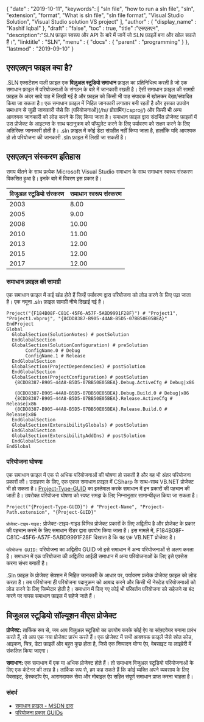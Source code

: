 {
  "date" : "2019-10-11",
   "keywords": [ "sln file", "how to run a sln file", "sln", "extension", "format", "What is sln file", "sln file format", "Visual Studio Solution", "Visual Studio solution VS project" ],
  "author" : {
    "display_name" : "Kashif Iqbal"
},
  "draft" : "false",
  "toc" : true,
  "title" :"एसएलएन",
  "description":"SLN फ़ाइल स्वरूप और API के बारे में जानें जो SLN फ़ाइलें बना और खोल सकते हैं।",
  "linktitle" : "SLN",
  "menu" : {
    "docs" : {
      "parent" : "programming"
}
},
  "lastmod" : "2019-09-10"
}

## एसएलएन फाइल क्या है?
.SLN एक्सटेंशन वाली फ़ाइल एक **विज़ुअल स्टूडियो समाधान** फ़ाइल का प्रतिनिधित्व करती है जो एक समाधान फ़ाइल में परियोजनाओं के संगठन के बारे में जानकारी रखती है। ऐसी समाधान फ़ाइल की सामग्री फ़ाइल के अंदर सादे पाठ में लिखी गई है और फ़ाइल को किसी भी पाठ संपादक में खोलकर देखा/संपादित किया जा सकता है। एक समाधान फ़ाइल में निहित जानकारी लगातार बनी रहती है और इसका उपयोग समाधान से जुड़ी जानकारी जैसे कि [परियोजनाओं](/hi/ प्रोग्रामिंग/csproj/) और किसी भी अन्य आवश्यक जानकारी को लोड करने के लिए किया जाता है। समाधान फ़ाइल द्वारा संदर्भित प्रोजेक्ट फ़ाइलों में उस प्रोजेक्ट के आइटम्स के साथ पदानुक्रम को पॉप्युलेट करने के लिए पर्यावरण को सक्षम करने के लिए अतिरिक्त जानकारी होती है। .sln फ़ाइल में कोई डेटा संग्रहीत नहीं किया जाता है, हालाँकि यदि आवश्यक हो तो परियोजना की जानकारी .sln फ़ाइल में लिखी जा सकती है।

## **एसएलएन संस्करण इतिहास** ##

समय बीतने के साथ प्रत्येक Microsoft Visual Studio समाधान के साथ समाधान स्वरूप संस्करण विकसित हुआ है। इनके बारे में विवरण इस प्रकार है।


|विजुअल स्टूडियो संस्करण|समाधान स्वरूप संस्करण
---|---|
|2003|8.00
|2005|9.00
|2008|10.00
|2010|11.00
|2013|12.00
|2015|12.00
|2017|12.00

### **समाधान फ़ाइल की सामग्री** ###

एक समाधान फ़ाइल में कई खंड होते हैं जिन्हें पर्यावरण द्वारा परियोजना को लोड करने के लिए पढ़ा जाता है। एक नमूना .sln फ़ाइल सामग्री नीचे दिखाई गई है।

```
Project("{F184B08F-C81C-45F6-A57F-5ABD9991F28F}") # "Project1", "Project1.vbproj", "{8CDD8387-B905-44A8-B5D5-07BB50E05BEA}"  
EndProject  
Global  
  GlobalSection(SolutionNotes) # postSolution  
  EndGlobalSection  
  GlobalSection(SolutionConfiguration) # preSolution  
       ConfigName.0 # Debug  
       ConfigName.1 # Release  
  EndGlobalSection  
  GlobalSection(ProjectDependencies) # postSolution  
  EndGlobalSection  
  GlobalSection(ProjectConfiguration) # postSolution  
   {8CDD8387-B905-44A8-B5D5-07BB50E05BEA}.Debug.ActiveCfg # Debug|x86  
   {8CDD8387-B905-44A8-B5D5-07BB50E05BEA}.Debug.Build.0 # Debug|x86  
   {8CDD8387-B905-44A8-B5D5-07BB50E05BEA}.Release.ActiveCfg # Release|x86  
   {8CDD8387-B905-44A8-B5D5-07BB50E05BEA}.Release.Build.0 # Release|x86  
  EndGlobalSection  
  GlobalSection(ExtensibilityGlobals) # postSolution  
  EndGlobalSection  
  GlobalSection(ExtensibilityAddIns) # postSolution  
  EndGlobalSection  
EndGlobal
```

### **परियोजना घोषणा** ###

एक समाधान फ़ाइल में एक से अधिक परियोजनाओं की घोषणा हो सकती है और वह भी अंतर परियोजना प्रकारों की। उदाहरण के लिए, एक एकल समाधान फ़ाइल में CSharp के साथ-साथ VB.NET प्रोजेक्ट भी हो सकता है। [Project-Type-GUID](https://www.codeproject.com/Reference/720512/List-of-Visual-Studio-Project-Type-GUIDs) का इस्तेमाल करके समाधान में इन प्रकारों की पहचान की जाती है। उपरोक्त परियोजना घोषणा को स्पष्ट समझ के लिए निम्नानुसार सामान्यीकृत किया जा सकता है।

```
Project("{Project-Type-GUID}") # "Project-Name", "Project-Path.extension", "{Project-GUID}"
```

`प्रोजेक्ट-टाइप-गाइड:` प्रोजेक्ट-टाइप-गाइड विभिन्न प्रोजेक्ट प्रकारों के लिए अद्वितीय है और प्रोजेक्ट के प्रकार की पहचान करने के लिए समाधान रीडर द्वारा उपयोग किया जाता है। इस मामले में, F184B08F-C81C-45F6-A57F-5ABD9991F28F दिखाता है कि यह एक VB.NET प्रोजेक्ट है।

`परियोजना GUID:` परियोजना का अद्वितीय GUID जो इसे समाधान में अन्य परियोजनाओं से अलग करता है। समाधान में एक परियोजना की अद्वितीय आईडी समाधान में अन्य परियोजनाओं के लिए इसे एक्सेस करना संभव बनाती है।

.Sln फ़ाइल के प्रोजेक्ट सेक्शन में निहित जानकारी के आधार पर, पर्यावरण प्रत्येक प्रोजेक्ट फ़ाइल को लोड करता है। तब परियोजना ही परियोजना पदानुक्रम को आबाद करने और किसी भी नेस्टेड परियोजनाओं को लोड करने के लिए जिम्मेदार होती है। समाधान में किए गए कोई भी परिवर्तन परियोजना को सहेजने या बंद करने पर वापस समाधान फ़ाइल में सहेजे जाते हैं।

## विजुअल स्टूडियो सॉल्यूशन वीएस प्रोजेक्ट

**प्रोजेक्ट:** तार्किक रूप से, जब आप विज़ुअल स्टूडियो का उपयोग करके कोई ऐप या सॉफ़्टवेयर बनाना प्रारंभ करते हैं, तो आप एक नया प्रोजेक्ट प्रारंभ करते हैं। एक प्रोजेक्ट में सभी आवश्यक फ़ाइलें जैसे स्रोत कोड, आइकन, चित्र, डेटा फ़ाइलें और बहुत कुछ होता है, जिसे एक निष्पादन योग्य ऐप, वेबसाइट या लाइब्रेरी में संकलित किया जाएगा।

**समाधान:** एक समाधान में एक या अधिक प्रोजेक्ट होते हैं। तो समाधान विजुअल स्टूडियो परियोजनाओं के लिए एक कंटेनर की तरह है। तार्किक रूप से, हम कह सकते हैं कि कोई व्यक्ति अपने व्यवसाय के लिए वेबसाइट, डेस्कटॉप ऐप, आरामदायक सेवा और मोबाइल ऐप सहित संपूर्ण समाधान प्राप्त करना चाहता है।

### **संदर्भ** ###

* [समाधान फ़ाइल - MSDN द्वारा](https://learn.microsoft.com/en-us/visualstudio/extensibility/internals/solution-dot-sln-file?view#vs-2017)
* [परियोजना प्रकार GUIDs](https://www.codeproject.com/Reference/720512/List-of-Visual-Studio-Project-Type-GUIDs)

